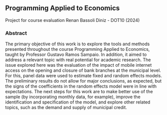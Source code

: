 ## Programming Applied to Economics
 
Project for course evaluation
Renan Bassoli Diniz - DOT10 (2024)

### Abstract

The primary objective of this work is to explore the tools and methods presented throughout the course Programming Applied to Economics, taught by Professor Gustavo Ramos Sampaio. In addition, it aimed to address a relevant topic with real potential for academic research. The issue explored here was the evaluation of the impact of mobile internet access on the opening and closure of bank branches at the municipal level. For this, panel data were used to estimate fixed and random effects models. The preliminary results do not allow for major conclusions, as expected, but the signs of the coefficients in the random effects model were in line with expectations. The next steps for this work are to make better use of the sample (by incorporating monthly data, for example), improve the identification and specification of the model, and explore other related topics, such as the demand and supply of municipal credit.
